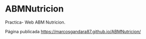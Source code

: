 # ABMNutricion
Practica- Web ABM Nutricion.

Página publicada
https://marcosgandara87.github.io/ABMNutricion/
